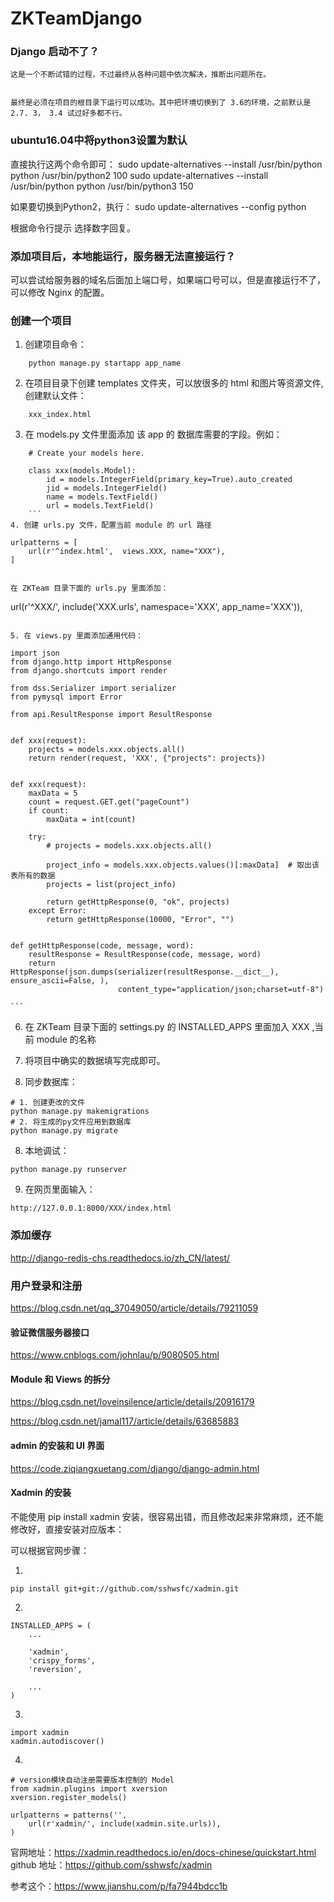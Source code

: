 # ZKTeamDjango


### Django 启动不了？

	这是一个不断试错的过程，不过最终从各种问题中依次解决，推断出问题所在。


	最终是必须在项目的根目录下运行可以成功。其中把环境切换到了 3.6的环境，之前默认是2.7. 3， 3.4 试过好多都不行。

### ubuntu16.04中将python3设置为默认

直接执行这两个命令即可：
sudo update-alternatives --install /usr/bin/python python /usr/bin/python2 100
sudo update-alternatives --install /usr/bin/python python /usr/bin/python3 150

如果要切换到Python2，执行：
sudo update-alternatives --config python

根据命令行提示 选择数字回复。


### 添加项目后，本地能运行，服务器无法直接运行？
   可以尝试给服务器的域名后面加上端口号，如果端口号可以，但是直接运行不了，可以修改 Nginx 的配置。


### 创建一个项目
1. 创建项目命令：
```
    python manage.py startapp app_name
```
2. 在项目目录下创建 templates 文件夹，可以放很多的 html 和图片等资源文件, 创建默认文件：
```
    xxx_index.html
```
3. 在 models.py 文件里面添加 该 app 的 数据库需要的字段。例如：
```
    # Create your models here.

    class xxx(models.Model):
        id = models.IntegerField(primary_key=True).auto_created
        jid = models.IntegerField()
        name = models.TextField()
        url = models.TextField()
    ```
4. 创建 urls.py 文件，配置当前 module 的 url 路径
```
    urlpatterns = [
        url(r'^index.html',  views.XXX, name="XXX"),
    ]
```

在 ZKTeam 目录下面的 urls.py 里面添加：
```
url(r'^XXX/', include('XXX.urls', namespace='XXX', app_name='XXX')),
```

5. 在 views.py 里面添加通用代码：
```
    import json
    from django.http import HttpResponse
    from django.shortcuts import render

    from dss.Serializer import serializer
    from pymysql import Error

    from api.ResultResponse import ResultResponse


    def xxx(request):
        projects = models.xxx.objects.all()
        return render(request, 'XXX', {"projects": projects})


    def xxx(request):
        maxData = 5
        count = request.GET.get("pageCount")
        if count:
            maxData = int(count)

        try:
            # projects = models.xxx.objects.all()

            project_info = models.xxx.objects.values()[:maxData]  # 取出该表所有的数据
            projects = list(project_info)

            return getHttpResponse(0, "ok", projects)
        except Error:
            return getHttpResponse(10000, "Error", "")


    def getHttpResponse(code, message, word):
        resultResponse = ResultResponse(code, message, word)
        return HttpResponse(json.dumps(serializer(resultResponse.__dict__), ensure_ascii=False, ),
                            content_type="application/json;charset=utf-8")

    ```



6. 在 ZKTeam 目录下面的 settings.py 的 INSTALLED_APPS 里面加入 XXX ,当前 module 的名称

7. 将项目中确实的数据填写完成即可。
8. 同步数据库：
```
# 1. 创建更改的文件
python manage.py makemigrations
# 2. 将生成的py文件应用到数据库
python manage.py migrate
```
8. 本地调试：
```
python manage.py runserver
```
9. 在网页里面输入：
```
http://127.0.0.1:8000/XXX/index.html
```

### 添加缓存
http://django-redis-chs.readthedocs.io/zh_CN/latest/

### 用户登录和注册
https://blog.csdn.net/qq_37049050/article/details/79211059


#### 验证微信服务器接口
https://www.cnblogs.com/johnlau/p/9080505.html



#### Module 和 Views 的拆分

https://blog.csdn.net/loveinsilence/article/details/20916179

https://blog.csdn.net/jamal117/article/details/63685883

#### admin 的安装和 UI 界面
https://code.ziqiangxuetang.com/django/django-admin.html

#### Xadmin 的安装

不能使用 pip install xadmin 安装，很容易出错，而且修改起来非常麻烦，还不能修改好，直接安装对应版本：

可以根据官网步骤：

1.

```
pip install git+git://github.com/sshwsfc/xadmin.git
```

2.

```
INSTALLED_APPS = (
    ...

    'xadmin',
    'crispy_forms',
    'reversion',

    ...
)
```

3.

```
import xadmin
xadmin.autodiscover()
```

4.

```
# version模块自动注册需要版本控制的 Model
from xadmin.plugins import xversion
xversion.register_models()

urlpatterns = patterns('',
    url(r'xadmin/', include(xadmin.site.urls)),
)
```


官网地址：https://xadmin.readthedocs.io/en/docs-chinese/quickstart.html
github 地址：https://github.com/sshwsfc/xadmin

参考这个：https://www.jianshu.com/p/fa7944bdcc1b